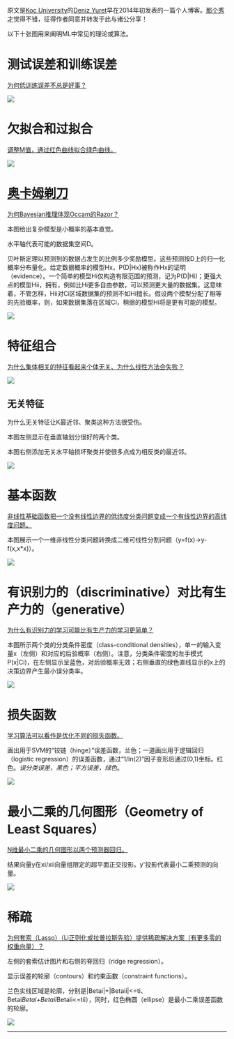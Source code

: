 原文是[Koç University](https://www.ku.edu.tr/en/research/laboratories "土耳其Koç大学")的[Deniz Yuret](http://www.denizyuret.com/ "Deniz Yuret")早在2014年初发表的一篇个人博客。[那个秀才](http://zhouguoqiang.cn/ "作者")觉得不错，征得作者同意并转发于此与诸公分享！

以下十张图用来阐明ML中常见的理论或算法。

# 测试误差和训练误差 #
[为何低训练误差不总是好事？][0]

![](./illustration/ml-in-ten-pictures/0.model-complexity.png)

# 欠拟合和过拟合 #
[调整M值，通过红色曲线拟合绿色曲线。][1]

![](./illustration/ml-in-ten-pictures/1.under-and-over-fitting.png)

# [奥卡姆剃刀](./奥卡姆剃刀.md "Occam's Razor") #
[为何Bayesian推理体现Occam的Razor？][2]

本图给出复杂模型是小概率的基本直觉。

水平轴代表可能的数据集空间D。

贝叶斯定理以预测到的数据占发生的比例多少奖励模型。这些预测按D上的归一化概率分布量化。给定数据概率的模型Hx，P(D|Hx)被称作Hx的证明（evidence）。一个简单的模型Hi仅构造有限范围的预测，记为P(D|Hi)；更强大点的模型Hii，拥有，例如比Hi更多自由参数，可以预测更大量的数据集。这意味着，不管怎样，Hii对Ci区域数据集的预测不如Hi擅长。假设两个模型分配了相等的先验概率，则，如果数据集落在区域Ci，稍弱的模型Hi将是更有可能的模型。

![](./illustration/ml-in-ten-pictures/2.occam's-razor.png)

# 特征组合 #
[为什么集体相关的特征看起来个体无关、为什么线性方法会失败？][3]

![](./illustration/ml-in-ten-pictures/3.feature-combination.png)

## 无关特征 ##
为什么无关特征让K最近邻、聚类这种方法很受伤。

本图左侧显示在垂直轴划分很好的两个类。

本图右侧添加无关水平轴损坏聚类并使很多点成为相反类的最近邻。

![](./illustration/ml-in-ten-pictures/4.irrelevant-features.png)

# 基本函数 #
[非线性基础函数把一个没有线性边界的低纬度分类问题变成一个有线性边界的高纬度问题。][6]

本图展示一个一维非线性分类问题转换成二维可线性分割问题（y=f(x)->y-f(x,x*x)）。

![](./illustration/ml-in-ten-pictures/5.basis-functions.png)

# 有识别力的（discriminative）对比有生产力的（generative） #
[为什么有识别力的学习可能比有生产力的学习更简单？][1]

本图所示两个类的分类条件密度（class-conditional densities），单一的输入变量x（左侧）和对应的后验概率（右侧）。注意，分类条件密度的左手模式P(x|Ci)，在左侧显示呈蓝色，对后验概率无效；右侧垂直的绿色直线显示的x上的决策边界产生最小误分类率。

![](./illustration/ml-in-ten-pictures/6.discriminative-vs-generative.png)

# 损失函数 #
[学习算法可以看作是优化不同的损失函数。][1]

画出用于SVM的“铰链（hinge）”误差函数，兰色；一道画出用于逻辑回归（logistic regression）的误差函数，通过“1/ln(2)”因子变形后通过(0,1)坐标。红色。*误分类误差，黑色；平方误差，绿色*。

![](./illustration/ml-in-ten-pictures/7.loss-function.png)

# 最小二乘的几何图形（Geometry of Least Squares） #
[N维最小二乘的几何图形以两个预测器回归。][0]

结果向量y在xi/xii向量组限定的超平面正交投影。y'投影代表最小二乘预测的向量。

![](./illustration/ml-in-ten-pictures/8.geometry-of-least-squares.png)

# 稀疏 #
[为何套索（Lasso）（Li正则化或拉普拉斯先验）提供稀疏解决方案（有更多零的权重向量）？][0]

左侧的套索估计图片和右侧的脊回归（ridge regression）。

显示误差的轮廓（contours）和约束函数（constraint functions）。

兰色实线区域是轮廓，分别是|Betai|+|Betaii|<=ti、Betai*Betai+Betaii*Betaii<=tii），同时，红色椭圆（ellipse）是最小二乘误差函数的轮廓。

![](./illustration/ml-in-ten-pictures/9.sparsity.png)

---
[0]: https://web.stanford.edu/~hastie/ "ElemStatLearn"
[1]: https://www.microsoft.com/en-us/research/people/cmbishop/ "PRML"
[2]: http://www.inference.org.uk/itila/ "ITILA"
[3]: http://clopinet.com/isabelle/Projects/ETH/ "Isabelle Guyon"
[6]: https://www.autonlab.org/tutorials/svm.html "SVM Tutorial"
